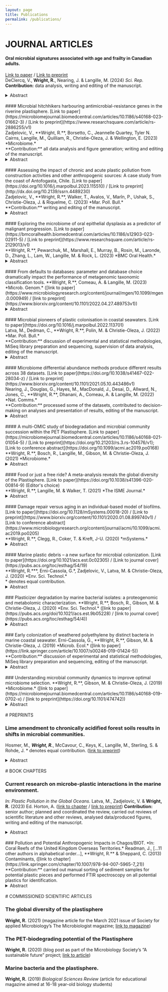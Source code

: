 ```yaml
---
layout: page
title: Publications
permalink: /publications/
---
```


# JOURNAL ARTICLES

#### Oral microbial signatures associated with age and frailty in Canadian adults.
[Link to paper](https://doi.org/10.1038/s41598-024-60409-8) / [Link to preprint](https://www.researchsquare.com/article/rs-3760138/v1)<br>
DeClercq, V., **Wright, R.**, Nearing, J. & Langille, M. (2024) *Sci. Rep.* <br>
**Contribution:** data analysis, writing and editing of the manuscript.<br>
<details>
  <summary>Abstract</summary>
  This study aimed to assess the association between the oral microbiome, age, and frailty. Data and saliva samples were obtained from male and female participants aged 35–70 years (n = 1357). Saliva samples were analysed by 16S rRNA gene sequencing and differences in microbial diversity and community compositions were examined in relation to chronological age and the frailty index (FI). Most alpha diversity measures (Richness, Shannon Diversity, Faith’s Phylogenetic Diversity) showed an inverse association with frailty, whereas a positive association was observed with age and Shannon Diversity and Evenness. A further sex-stratified analysis revealed differences in measures of microbial diversity and composition. Multiple genera were detected as significantly differentially abundant with increasing frailty and age by at least two methods. With age, the relative abundance of Veillonella was reduced in both males and females, whereas increases in Corynebacterium appeared specific to males and Aggregatibacter, Fusobacterium, Neisseria, Stomatobaculum, and Porphyromonas specific to females. Beta diversity was significantly associated with multiple mental health components of the FI. This study shows age and frailty are differentially associated with measures of microbial diversity and composition, suggesting the oral microbiome may be a useful indicator of increased risk of frailty or a potential target for improving health in ageing adults.
</details>
<br>
#### Microbial hitchhikers harbouring antimicrobial-resistance genes in the riverine plastisphere.
[Link to paper](https://microbiomejournal.biomedcentral.com/articles/10.1186/s40168-023-01662-3) / [Link to preprint](https://www.researchsquare.com/article/rs-2886255/v1)<br>
Zadjelovic, V., **Wright, R.**, Borsetto, C., Jeannelle Quartey, Tyler N. Cairns, Langille, M., Quilliam, R., Christie-Oleza, J. & Wellington, E. (2023)  *Microbiome.*<br>
**Contribution:** all data analysis and figure generation; writing and editing of the manuscript.<br>
<details>
<summary>Abstract</summary>
<b>Background</b><br>
The widespread nature of plastic pollution has given rise to wide scientific and social concern regarding the capacity of these materials to serve as vectors for pathogenic bacteria and reservoirs for Antimicrobial Resistance Genes (ARG). In- and ex-situ incubations were used to characterise the riverine plastisphere taxonomically and functionally in order to determine whether antibiotics within the water influenced the ARG profiles in these microbiomes and how these compared to those on natural surfaces such as wood and their planktonic counterparts.<br>
<br>
<b>Results</b><br>
We show that plastics support a taxonomically distinct microbiome containing potential pathogens and ARGs. While the plastisphere was similar to those biofilms that grew on wood, they were distinct from the surrounding water microbiome. Hence, whilst potential opportunistic pathogens (i.e. Pseudomonas aeruginosa, Acinetobacter and Aeromonas) and ARG subtypes (i.e. those that confer resistance to macrolides/lincosamides, rifamycin, sulfonamides, disinfecting agents and glycopeptides) were predominant in all surface-related microbiomes, especially on weathered plastics, a completely different set of potential pathogens (i.e. Escherichia, Salmonella, Klebsiella and Streptococcus) and ARGs (i.e. aminoglycosides, tetracycline, aminocoumarin, fluoroquinolones, nitroimidazole, oxazolidinone and fosfomycin) dominated in the planktonic compartment. Our genome-centric analysis allowed the assembly of 215 Metagenome Assembled Genomes (MAGs), linking ARGs and other virulence-related genes to their host. Interestingly, a MAG belonging to Escherichia –that clearly predominated in water– harboured more ARGs and virulence factors than any other MAG, emphasising the potential virulent nature of these pathogenic-related groups. Finally, ex-situ incubations using environmentally-relevant concentrations of antibiotics increased the prevalence of their corresponding ARGs, but different riverine compartments –including plastispheres– were affected differently by each antibiotic.<br>
<br>
<b>Conclusions</b><br>
Our results provide insights into the capacity of the riverine plastisphere to harbour a distinct set of potentially pathogenic bacteria and function as a reservoir of ARGs. The environmental impact that plastics pose if they act as a reservoir for either pathogenic bacteria or ARGs is aggravated by the persistence of plastics in the environment due to their recalcitrance and buoyancy. Nevertheless, the high similarities with microbiomes growing on natural co-occurring materials and even more worrisome microbiome observed in the surrounding water highlights the urgent need to integrate the analysis of all environmental compartments when assessing risks and exposure to pathogens and ARGs in anthropogenically-impacted ecosystems.<br>
</details>
<br>
#### Assessing the impact of chronic and acute plastic pollution from construction activities and other anthropogenic sources: A case study from the coast of Antofogasta, Chile.
[Link to paper](https://doi.org/10.1016/j.marpolbul.2023.115510) / [Link to preprint](http://dx.doi.org/10.2139/ssrn.4489230)<br>
Zadjelovic, V., **Wright, R.**, Walker, T., Avalos, V., Marîn, P., Ushak, S., Christie-Oleza, J. & Riquelme, C. (2023) *Mar. Poll. Bull.*<br>
**Contribution:** writing and editing of the manuscript.<br>
<details>
<summary>Abstract</summary>
Plastic pollution is a critical environmental issue with far-reaching and not yet fully explored consequences. This study uncovered a significant source of plastic contamination arising from improper application and management of expanded polystyrene (EPS) utilised as expansion joints at a construction site near the coast of Antofagasta, Chile. Through meticulous field observations and calculations, we estimate that a staggering 82.9 million EPS spheres have the potential to be released into the environment from the 7.62 m3 of this material used for the construction of this coastal promenade, constituting a chronic source of pollution. Despite the ongoing construction, we have already evidenced mechanical fragmentation and dispersion of EPS microplastic pollution in the surrounding natural environment. To our knowledge, this is the first study that documents misused construction materials contributing to plastic pollution. In addition to the EPS pollution, our findings reveal an alarming accumulation of litter – an acute pollution source – including plastic cups, bottles, carrier bags, and several other construction materials (e.g. plastic nets, films) that are exacerbating the pollution problems within the region and potentially endangering marine and terrestrial organisms. These observations highlight the urgent need for mitigating measures and intervention policies targeting construction-related plastic and microplastic pollution, along with a more robust regulatory framework for construction activities as well as adequate surveillance and enforcement.
</details>
<br>
#### Exploring the microbiome of oral epithelial dysplasia as a predictor of malignant progression. 
[Link to paper](https://bmcoralhealth.biomedcentral.com/articles/10.1186/s12903-023-02911-5) / [Link to preprint](https://www.researchsquare.com/article/rs-2129013/v1)<br>
**Wright, R.**, Pewarchuk, M., Marshall, E., Murray, B., Rosin, M., Laronde, D., Zhang, L., Lam, W., Langille, M. & Rock, L. (2023) *BMC Oral Health.*<br>
<details>
<summary>Abstract</summary>
A growing body of research associates the oral microbiome and oral cancer. Well-characterized clinical samples with outcome data are required to establish relevant associations between the microbiota and disease. The objective of this study was to characterize the community variations and the functional implications of the microbiome in low-grade oral epithelial dysplasia (OED) using 16S rRNA gene sequencing from annotated archival swabs in progressing (P) and non-progressing (NP) OED. We characterised the microbial community in 90 OED samples — 30 swabs from low-grade OED that progressed to cancer (cases) and 60 swabs from low-grade OED that did not progress after a minimum of 5 years of follow up (matched control subjects). There were small but significant differences between P and NP samples in terms of alpha diversity as well as beta diversity in conjunction with other clinical factors such as age and smoking status for both taxa and functional predictions. Across all samples, the most abundant genus was Streptococcus, followed by Haemophilus, Rothia, and Neisseria. Taxa and predicted functions were identified that were significantly differentially abundant with progression status (all Ps and NPs), when samples were grouped broadly by the number of years between sampling and progression or in specific time to progression for Ps only. However, these differentially abundant features were typically present only at low abundances. For example, Campylobacter was present in slightly higher abundance in Ps (1.72%) than NPs (1.41%) and this difference was significant when Ps were grouped by time to progression. Furthermore, several of the significantly differentially abundant functions were linked to the Campylobacteraceae family in Ps and may justify further investigation. Larger cohort studies to further explore the microbiome as a potential biomarker of risk in OED are warranted.
</details>
<br>
#### From defaults to databases: parameter and database choice dramatically impact the performance of metagenomic taxonomic classification tools.
**Wright, R.**, Comeau, A. & Langille, M. (2023) *Microb. Genom.* ([link to paper](https://www.microbiologyresearch.org/content/journal/mgen/10.1099/mgen.0.000949) / [link to preprint](https://www.biorxiv.org/content/10.1101/2022.04.27.489753v1))<br>
<details>
<summary>Abstract</summary>
In metagenomic analyses of microbiomes, one of the first steps is usually the taxonomic classification of reads by comparison to a database of previously taxonomically classified genomes. While different studies comparing metagenomic taxonomic classification methods have determined that different tools are ‘best’, there are two tools that have been used the most to-date: Kraken (k-mer-based classification against a user-constructed database) and MetaPhlAn (classification by alignment to clade-specific marker genes), the latest versions of which are Kraken2 and MetaPhlAn 3, respectively. We found large discrepancies in both the proportion of reads that were classified as well as the number of species that were identified when we used both Kraken2 and MetaPhlAn 3 to classify reads within metagenomes from human-associated or environmental datasets. We then investigated which of these tools would give classifications closest to the real composition of metagenomic samples using a range of simulated and mock samples and examined the combined impact of tool–parameter–database choice on the taxonomic classifications given. This revealed that there may not be a one-size-fits-all ‘best’ choice. While Kraken2 can achieve better overall performance, with higher precision, recall and F1 scores, as well as alpha- and beta-diversity measures closer to the known composition than MetaPhlAn 3, the computational resources required for this may be prohibitive for many researchers, and the default database and parameters should not be used. We therefore conclude that the best tool–parameter–database choice for a particular application depends on the scientific question of interest, which performance metric is most important for this question and the limit of available computational resources.
</details>
<br>
#### Microbial pioneers of plastic colonisation in coastal seawaters. 
[Link to paper](https://doi.org/10.1016/j.marpolbul.2022.113701)<br>
Latva, M., Dedman, C., **Wright, R.**, Polin, M. & Christie-Oleza, J. (2022) *Mar. Poll. Bull.*<br>
**Contribution:** discussion of experimental and statistical methodologies, MiSeq library preparation and sequencing, supervision of data analysis, editing of the manuscript.<br>
<details>
<summary>Abstract</summary>
Plastics, when entering the environment, are immediately colonised by microorganisms. This modifies their physico-chemical properties as well as their transport and fate in natural ecosystems, but whom pioneers this colonisation in marine ecosystems? Previous studies have focused on microbial communities that develop on plastics after relatively long incubation periods (i.e., days to months), but very little data is available regarding the earliest stages of colonisation on buoyant plastics in marine waters (i.e., minutes or hours). We conducted a preliminary study where the earliest hours of microbial colonisation on buoyant plastics in marine coastal waters were investigated by field incubations and amplicon sequencing of the prokaryotic and eukaryotic communities. Our results show that members of the Bacteroidetes group pioneer microbial attachment to plastics but, over time, their presence is masked by other groups – Gammaproteobacteria at first and later by Alphaproteobacteria. Interestingly, the eukaryotic community on plastics exposed to sunlight became dominated by phototrophic organisms from the phylum Ochrophyta, diatoms at the start and brown algae towards the end of the three-day incubations. This study defines the pioneering microbial community that colonises plastics immediately when entering coastal marine environments and that may set the seeding Plastisphere of plastics in the oceans.
</details>
<br>
#### Microbiome differential abundance methods produce different results across 38 datasets. 
[Link to paper](https://doi.org/10.1038/s41467-022-28034-z) / [Link to preprint](https://www.biorxiv.org/content/10.1101/2021.05.10.443486v1)<br>
Nearing, J., Douglas, G., Hayes, M., MacDonald, J., Desai, D., Allward, N., Jones, C., **Wright, R.**, Dhanani, A., Comeau, A. & Langille, M. (2022) *Nat. Comms.*<br>
**Contribution:** processed some of the datasets, contributed to decision-making on analyses and presentation of results, editing of the manuscript.<br>
<details>
<summary>Abstract</summary>
Identifying differentially abundant microbes is a common goal of microbiome studies. Multiple methods are used interchangeably for this purpose in the literature. Yet, there are few large-scale studies systematically exploring the appropriateness of using these tools interchangeably, and the scale and significance of the differences between them. Here, we compare the performance of 14 differential abundance testing methods on 38 16S rRNA gene datasets with two sample groups. We test for differences in amplicon sequence variants and operational taxonomic units (ASVs) between these groups. Our findings confirm that these tools identified drastically different numbers and sets of significant ASVs, and that results depend on data pre-processing. For many tools the number of features identified correlate with aspects of the data, such as sample size, sequencing depth, and effect size of community differences. ALDEx2 and ANCOM-II produce the most consistent results across studies and agree best with the intersect of results from different approaches. Nevertheless, we recommend that researchers should use a consensus approach based on multiple differential abundance methods to help ensure robust biological interpretations.
</details>
<br>
#### A multi-OMIC study of biodegradation and microbial community succession within the PET Plastisphere. 
[Link to paper](https://microbiomejournal.biomedcentral.com/articles/10.1186/s40168-021-01054-5) / [Link to preprint](https://doi.org/10.21203/rs.3.rs-104576/v1); [Link to conference abstract](https://doi.org/10.1099/acmi.ac2019.po0168)<br>
**Wright, R.**, Bosch, R., Langille, M., Gibson, M. & Christie-Oleza, J. (2021) *Microbiome.*<br>
<details>
<summary>Abstract</summary>
<b>Background</b><br>
Plastics now pollute marine environments across the globe. On entering these environments, plastics are rapidly colonised by a diverse community of microorganisms termed the plastisphere. Members of the plastisphere have a myriad of diverse functions typically found in any biofilm but, additionally, a number of marine plastisphere studies have claimed the presence of plastic-biodegrading organisms, although with little mechanistic verification. Here, we obtained a microbial community from marine plastic debris and analysed the community succession across 6 weeks of incubation with different polyethylene terephthalate (PET) products as the sole carbon source, and further characterised the mechanisms involved in PET degradation by two bacterial isolates from the plastisphere.<br>
<br>
<b>Results</b><br>
We found that all communities differed significantly from the inoculum and were dominated by Gammaproteobacteria, i.e. Alteromonadaceae and Thalassospiraceae at early time points, Alcanivoraceae at later time points and Vibrionaceae throughout. The large number of encoded enzymes involved in PET degradation found in predicted metagenomes and the observation of polymer oxidation by FTIR analyses both suggested PET degradation was occurring. However, we were unable to detect intermediates of PET hydrolysis with metabolomic analyses, which may be attributed to their rapid depletion by the complex community. To further confirm the PET biodegrading potential within the plastisphere of marine plastic debris, we used a combined proteogenomic and metabolomic approach to characterise amorphous PET degradation by two novel marine isolates, Thioclava sp. BHET1 and Bacillus sp. BHET2. The identification of PET hydrolytic intermediates by metabolomics confirmed that both isolates were able to degrade PET. High-throughput proteomics revealed that whilst Thioclava sp. BHET1 used the degradation pathway identified in terrestrial environment counterparts, these were absent in Bacillus sp. BHET2, indicating that either the enzymes used by this bacterium share little homology with those characterised previously, or that this bacterium uses a novel pathway for PET degradation.<br>
<br>
<b>Conclusions</b><br>
Overall, the results of our multi-OMIC characterisation of PET degradation provide a significant step forwards in our understanding of marine plastic degradation by bacterial isolates and communities and evidences the biodegrading potential extant in the plastisphere of marine plastic debris.<br>
</details>
<br>
#### Food or just a free ride? A meta-analysis reveals the global diversity of the Plastisphere.
[Link to paper](https://doi.org/10.1038/s41396-020-00814-9) (Editor's choice)<br>
**Wright, R.**, Langille, M. & Walker, T. (2021) *The ISME Journal.*<br>
<details>
<summary>Abstract</summary>
It is now indisputable that plastics are ubiquitous and problematic in ecosystems globally. Many suggestions have been made about the role that biofilms colonizing plastics in the environment—termed the “Plastisphere”—may play in the transportation and ecological impact of these plastics. By collecting and re-analyzing all raw 16S rRNA gene sequencing and metadata from 2,229 samples within 35 studies, we have performed the first meta-analysis of the Plastisphere in marine, freshwater, other aquatic (e.g., brackish or aquaculture) and terrestrial environments. We show that random forest models can be trained to differentiate between groupings of environmental factors as well as aspects of study design, but—crucially—also between plastics when compared with control biofilms and between different plastic types and community successional stages. Our meta-analysis confirms that potentially biodegrading Plastisphere members, the hydrocarbonoclastic Oceanospirillales and Alteromonadales are consistently more abundant in plastic than control biofilm samples across multiple studies and environments. This indicates the predilection of these organisms for plastics and confirms the urgent need for their ability to biodegrade plastics to be comprehensively tested. We also identified key knowledge gaps that should be addressed by future studies.
</details>
<br>
#### Damage repair versus aging in an individual-based model of biofilms.
[Link to paper](https://doi.org/10.1128/mSystems.00018-20) / [Link to preprint](https://www.biorxiv.org/content/10.1101/2020.01.08.899740v1) / [Link to conference abstract](https://www.microbiologyresearch.org/content/journal/acmi/10.1099/acmi.ac2019.po0205)<br>
**Wright, R.**, Clegg, R., Coker, T. & Kreft, J-U. (2020) *mSystems.* <br>
<details>
<summary>Abstract</summary>
The extent of senescence due to damage accumulation—or aging—is evidently evolvable as it differs hugely between species and is not universal, suggesting that its fitness advantages depend on life history and environment. In contrast, repair of damage is present in all organisms studied. Despite the fundamental trade-off between investing resources into repair or into growth, repair and segregation of damage have not always been considered alternatives. For unicellular organisms, unrepaired damage could be divided asymmetrically between daughter cells, leading to senescence of one and rejuvenation of the other. Repair of “unicells” has been predicted to be advantageous in well-mixed environments such as chemostats. Most microorganisms, however, live in spatially structured systems, such as biofilms, with gradients of environmental conditions and cellular physiology as well as a clonal population structure. To investigate whether this clonal structure might favor senescence by damage segregation (a division-of-labor strategy akin to the germline-soma division in multicellular organisms), we used an individual-based computational model and developed an adaptive repair strategy where cells respond to their current intracellular damage levels by investing into repair machinery accordingly. Our simulations showed that the new adaptive repair strategy was advantageous provided that growth was limited by substrate availability, which is typical for biofilms. Thus, biofilms do not favor a germline-soma-like division of labor between daughter cells in terms of damage segregation. We suggest that damage segregation is beneficial only when extrinsic mortality is high, a degree of multicellularity is present, and an active mechanism makes segregation effective.<br>
<b>IMPORTANCE</b> Damage is an inevitable consequence of life. For unicellular organisms, this leads to a trade-off between allocating resources into damage repair or into growth coupled with segregation of damage upon cell division, i.e., aging and senescence. Few studies considered repair as an alternative to senescence. None considered biofilms, where the majority of unicellular organisms live, although fitness advantages in well-mixed systems often turn into disadvantages in spatially structured systems such as biofilms. We compared the fitness consequences of aging versus an adaptive repair mechanism based on sensing damage, using an individual-based model of a generic unicellular organism growing in biofilms. We found that senescence is not beneficial provided that growth is limited by substrate availability. Instead, it is useful as a stress response to deal with damage that failed to be repaired when (i) extrinsic mortality was high; (ii) a degree of multicellularity was present; and (iii) damage segregation was effective.
</details>
<br>
#### Marine plastic debris – a new surface for microbial colonization. 
[Link to paper](https://doi.org/10.1021/acs.est.0c02305) / [Link to journal cover](https://pubs.acs.org/toc/esthag/54/19)<br>
**Wright, R.***, Erni-Cassola, G.*, Zadjelovic, V., Latva, M. & Christie-Oleza, J. (2020) *Env. Sci. Technol.* <br>
* denotes equal contribution.<br>
<details>
<summary>Abstract</summary>
Plastics become rapidly colonized by microbes when released into marine environments. This microbial community—the Plastisphere—has recently sparked a multitude of scientific inquiries and generated a breadth of knowledge, which we bring together in this review. Besides providing a better understanding of community composition and biofilm development in marine ecosystems, we critically discuss current research on plastic biodegradation and the identification of potentially pathogenic “hitchhikers” in the Plastisphere. The Plastisphere is at the interface between the plastic and its surrounding milieu, and thus drives every interaction that this synthetic material has with its environment, from ecotoxicity and new links in marine food webs to the fate of the plastics in the water column. We conclude that research so far has not shown Plastisphere communities to starkly differ from microbial communities on other inert surfaces, which is particularly true for mature biofilm assemblages. Furthermore, despite progress that has been made in this field, we recognize that it is time to take research on plastic–Plastisphere–environment interactions a step further by identifying present gaps in our knowledge and offering our perspective on key aspects to be addressed by future studies: (I) better physical characterization of marine biofilms, (II) inclusion of relevant controls, (III) study of different successional stages, (IV) use of environmentally relevant concentrations of biofouled microplastics, and (V) prioritization of gaining a mechanistic and functional understanding of Plastisphere communities.
</details>
<br>
### Plasticizer degradation by marine bacterial isolates: a proteogenomic and metabolomic characterization. 
**Wright, R.**, Bosch, R., Gibson, M. & Christie-Oleza, J. (2020) *Env. Sci. Technol.* ([link to paper](https://pubs.acs.org/doi/10.1021/acs.est.9b05228) / [link to journal cover](https://pubs.acs.org/toc/esthag/54/4))
<details>
<summary>Abstract</summary>

</details>
<br>
### Early colonization of weathered polyethylene by distinct bacteria in marine coastal seawater. 
Erni-Cassola, G., **Wright, R.**, Gibson, M. & Christie-Oleza, J. (2019) *Microb. Ecol.* ([link to paper](https://link.springer.com/article/10.1007/s00248-019-01424-5))
**Contribution:** discussion of experimental and statistical methodologies, MiSeq library preparation and sequencing, editing of the manuscript.
<details>
<summary>Abstract</summary>

</details>
<br>
### Understanding microbial community dynamics to improve optimal microbiome selection.
**Wright, R.**, Gibson, M. & Christie-Oleza, J. (2019) *Microbiome.* ([link to paper](https://microbiomejournal.biomedcentral.com/articles/10.1186/s40168-019-0702-x) / [link to preprint](https://doi.org/10.1101/474742))
<details>
<summary>Abstract</summary>

</details>
<br>
# PREPRINTS

### Lime amendment to chronically acidified forest soils results in shifts in microbial communities.
Hosmer, M.*, **Wright, R.***, McCavour, C., Keys, K., Langille, M., Sterling, S. & Rohde, J. * denotes equal contribution. ([link to preprint](https://doi.org/10.21203/rs.3.rs-3876773/v1))
<details>
<summary>Abstract</summary>

</details>
<br>
# BOOK CHAPTERS

### Current research on microbe-plastic interactions in the marine environment. 
*In: Plastic Pollution in the Global Oceans.*
Latva, M., Zadjelovic, V. & **Wright, R.** (2023) Ed. Horton, A. ([link to chapter](https://doi.org/10.1142/9789811259111_0011) / [link to preprint](https://www.preprints.org/manuscript/202107.0273/v1))
**Contribution:** senior author; planned and coordinated the review, carried out reviews of scientific literature and other reviews, analysed data/produced figures, writing and editing of the manuscript.
<details>
<summary>Abstract</summary>

</details>
<br>
### Pollution and Potential Anthropogenic Impacts in Chagos/BIOT.
*In: Coral Reefs of the United Kingdom Overseas Territories.*
Readman, J., […11 other authors in alphabetical order…], **Wright, R.** & Sheppard, C. (2013) Contaminants, ([link to chapter](https://link.springer.com/chapter/10.1007/978-94-007-5965-7_21))
**Contribution:** carried out manual sorting of sediment samples for potential plastic pieces and performed FTIR spectroscopy on all potential plastics for identification.
<details>
<summary>Abstract</summary>

</details>
<br>
# COMMISSIONED SCIENTIFIC ARTICLES

### The global diversity of the plastisphere
**Wright, R.** (2021)  (magazine article for the March 2021 issue of Society for applied Microbiology’s The Microbiologist magazine; [link to magazine](https://sfam.org.uk/knowledge/microbiologist-magazine.html))

### The PET-biodegrading potential of the Plastisphere
**Wright, R.** (2020) (blog post as part of the Microbiology Society’s “A sustainable future” project; [link to article](https://microbiologysociety.org/our-work/75th-anniversary-a-sustainable-future/circular-economy/circular-economy-case-studies/the-pet-biodegrading-potential-of-the-plastisphere.html))

### Marine bacteria and the plastisphere. 
**Wright, R.** (2019) *Biological Sciences Review* (article for educational magazine aimed at 16-18 year-old biology students)

